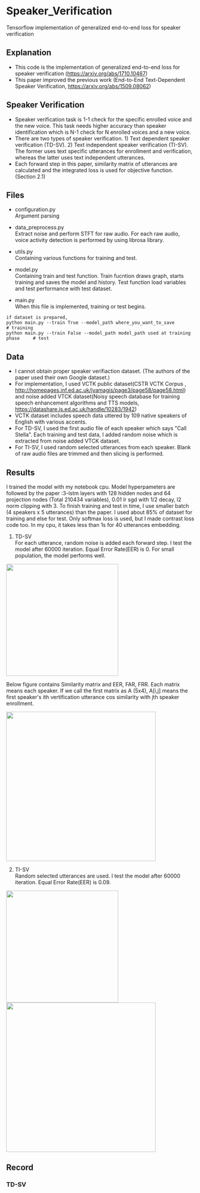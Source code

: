 # Speaker_Verification
Tensorflow implementation of generalized end-to-end loss for speaker verification

## Explanation
- This code is the implementation of generalized end-to-end loss for speaker verification (https://arxiv.org/abs/1710.10467)
- This paper improved the previous work (End-to-End Text-Dependent Speaker Verification, https://arxiv.org/abs/1509.08062)

## Speaker Verification
- Speaker verification task is 1-1 check for the specific enrolled voice and the new voice. This task needs higher accuracy than speaker identification which is N-1 check for N enrolled voices and a new voice. 
- There are two types of speaker verification. 1) Text dependent speaker verification (TD-SV). 2) Text independent speaker verification (TI-SV). The former uses text specific utterances for enrollment and verification, whereas the latter uses text independent utterances.
- Each forward step in this paper, similarity matrix of utterances are calculated and the integrated loss is used for objective function. (Section 2.1)


## Files
- configuration.py  
Argument parsing  

- data_preprocess.py  
Extract noise and perform STFT for raw audio. For each raw audio, voice activity detection is performed by using librosa library.

- utils.py   
Containing various functions for training and test.  

- model.py  
Containing train and test function. Train fucntion draws graph, starts training and saves the model and history. Test function load 
variables and test performance with test dataset.  

- main.py  
When this file is implemented, training or test begins.
```
if dataset is prepared, 
python main.py --train True --model_path where_you_want_to_save                 # training
python main.py --train False --model_path model_path used at training phase     # test
```

## Data
- I cannot obtain proper speaker verifiaction dataset. (The authors of the paper used their own Google dataset.)
- For implementation, I used VCTK public dataset(CSTR VCTK Corpus 
, http://homepages.inf.ed.ac.uk/jyamagis/page3/page58/page58.html) and noise added VTCK dataset(Noisy speech database for training speech enhancement algorithms and TTS models, https://datashare.is.ed.ac.uk/handle/10283/1942)
- VCTK dataset includes speech data uttered by 109 native speakers of English with various accents. 
- For TD-SV, I used the first audio file of each speaker which says "Call Stella". Each training and test data, I added random noise which is extracted from noise added VTCK dataset. 
- For TI-SV, I used random selected utterances from each speaker. Blank of raw audio files are trimmed and then slicing is performed.  


## Results
I trained the model with my notebook cpu. Model hyperpameters are followed by the paper :3-lstm layers with 128 hidden nodes and 64 projection nodes (Total 210434 variables), 0.01 lr sgd with 1/2 decay, l2 norm clipping with 3. To finish training and test in time, I use smaller batch (4 speakers x 5 utterances) than the paper. I used about 85% of dataset for training and else for test. Only softmax loss is used, but I made contrast loss code too. In my cpu, it takes less than 1s for 40 utterances embedding.

1) TD-SV  
For each utterance, random noise is added each forward step. I test the model after 60000 iteration. Equal Error Rate(EER) is 0. For small population, the model performs well. 
<img src=Results/TDSV_loss.JPG width="300">

Below figure contains Similarity matrix and EER, FAR, FRR.
Each matrix means each speaker. If we call the first matrix as A (5x4), A[i,j] means the first speaker's ith vertification utterance cos similarity with jth speaker enrollment.

<img src=Results/TDSV_결과.JPG width="400">


2) TI-SV  
Random selected utterances are used. I test the model after 60000 iteration. Equal Error Rate(EER) is 0.09.  

<img src=Results/TISV_loss.JPG width="300">

<img src=Results/TISV_결과.JPG width="400">

## Record
### TD-SV
```

```









